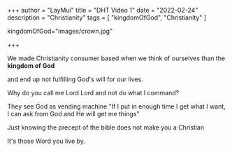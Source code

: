 +++
author = "LayMui"
title = "DHT Video 1"
date = "2022-02-24"
description = "Christianity"
tags = [
    "kingdomOfGod", "Christianity"
]

kingdomOfGod="images/crown.jpg"

+++

We made Christianity consumer based when we think of ourselves than the **kingdom of God**

and end up not fulfilling God's will for our lives.

Why do you call me Lord Lord and not do what I command?

They see God as vending machine
"If I put in enough time I get what I want, I can ask from God 
and He will get me things"

Just knowing the precept of the bible does not make you a Christian

It's those Word you live by.

